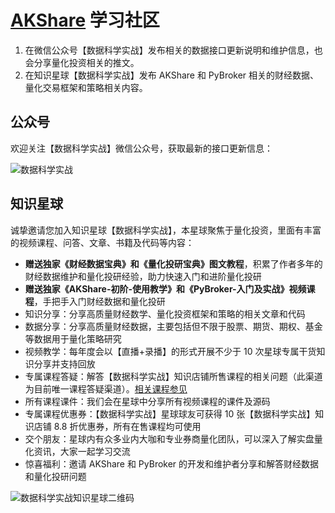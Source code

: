 # [AKShare](https://github.com/akfamily/akshare) 学习社区

1. 在微信公众号【数据科学实战】发布相关的数据接口更新说明和维护信息，也会分享量化投资相关的推文。
2. 在知识星球【数据科学实战】发布 AKShare 和 PyBroker 相关的财经数据、量化交易框架和策略相关内容。

## 公众号

欢迎关注【数据科学实战】微信公众号，获取最新的接口更新信息：
<div><img src="https://jfds-1252952517.cos.ap-chengdu.myqcloud.com/akshare/readme/qrcode/ds.png" alt="数据科学实战"></div>

## 知识星球

诚挚邀请您加入知识星球【数据科学实战】，本星球聚焦于量化投资，里面有丰富的视频课程、问答、文章、书籍及代码等内容：
- **赠送独家《财经数据宝典》和《量化投研宝典》图文教程**，积累了作者多年的财经数据维护和量化投研经验，助力快速入门和进阶量化投研
- **赠送独家《AKShare-初阶-使用教学》和《PyBroker-入门及实战》视频课程**，手把手入门财经数据和量化投研
- 知识分享：分享高质量财经数学、量化投资框架和策略的相关文章和代码
- 数据分享：分享高质量财经数据，主要包括但不限于股票、期货、期权、基金等数据用于量化策略研究
- 视频教学：每年度会以【直播+录播】的形式开展不少于 10 次星球专属干货知识分享并支持回放
- 专属课程答疑：解答【数据科学实战】知识店铺所售课程的相关问题（此渠道为目前唯一课程答疑渠道）。[相关课程参见](https://app3rqjh1z21630.h5.xiaoeknow.com)
- 所有课程课件：我们会在星球中分享所有视频课程的课件及源码
- 专属课程优惠券：【数据科学实战】星球球友可获得 10 张【数据科学实战】知识店铺 8.8 折优惠券，所有在售课程均可使用
- 交个朋友：星球内有众多业内大咖和专业券商量化团队，可以深入了解实盘量化资讯，大家一起学习交流
- 惊喜福利：邀请 AKShare 和 PyBroker 的开发和维护者分享和解答财经数据和量化投研问题

![数据科学实战知识星球二维码](https://jfds-1252952517.cos.ap-chengdu.myqcloud.com/akshare/readme/qrcode/data_scientist.png)
